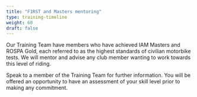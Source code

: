 ```yaml
---
title: "F1RST and Masters mentoring"
type: training-timeline
weight: 60
draft: false
---
```


Our Training Team have members who have achieved IAM Masters and ROSPA Gold, each referred to as the highest standards of civilian motorbike tests. We will mentor and advise any club member wanting to work towards this level of riding.

Speak to a member of the Training Team for further information. You will be offered an opportunity to have an assessment of your skill level prior to making any commitment.

